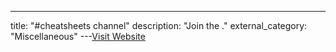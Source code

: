 ---
title: "#cheatsheets channel"
description: "Join the ."
external_category: "Miscellaneous"
---[Visit Website](https://owasp.slack.com/messages/C073YNUQG)

